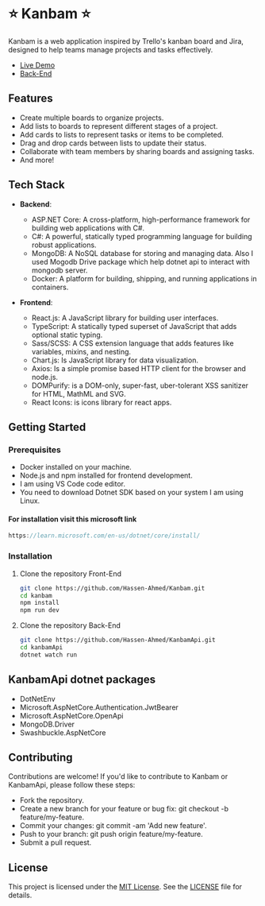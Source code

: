 # ⭐️ Kanbam ⭐️

Kanbam is a web application inspired by Trello's kanban board and Jira, designed to help teams manage projects and tasks effectively.

- [Live Demo](https://kanbam.netlify.app/)
- [ Back-End ](https://github.com/Hassen-Ahmed/KanbamApi)

## Features

- Create multiple boards to organize projects.
- Add lists to boards to represent different stages of a project.
- Add cards to lists to represent tasks or items to be completed.
- Drag and drop cards between lists to update their status.
- Collaborate with team members by sharing boards and assigning tasks.
- And more!

## Tech Stack

- **Backend**:

  - ASP.NET Core: A cross-platform, high-performance framework for building web applications with C#.
  - C#: A powerful, statically typed programming language for building robust applications.
  - MongoDB: A NoSQL database for storing and managing data. Also I used Mogodb Drive package which help dotnet api to interact with mongodb server.
  - Docker: A platform for building, shipping, and running applications in containers.

- **Frontend**:
  - React.js: A JavaScript library for building user interfaces.
  - TypeScript: A statically typed superset of JavaScript that adds optional static typing.
  - Sass/SCSS: A CSS extension language that adds features like variables, mixins, and nesting.
  - Chart.js: Is JavaScript library for data visualization.
  - Axios: Is a simple promise based HTTP client for the browser and node.js.
  - DOMPurify: is a DOM-only, super-fast, uber-tolerant XSS sanitizer for HTML, MathML and SVG.
  - React Icons: is icons library for react apps.

## Getting Started

### Prerequisites

- Docker installed on your machine.
- Node.js and npm installed for frontend development.
- I am using VS Code code editor.
- You need to download Dotnet SDK based on your system I am using Linux.

#### For installation visit this microsoft link

```js
https://learn.microsoft.com/en-us/dotnet/core/install/
```

### Installation

1. Clone the repository Front-End

   ```bash
   git clone https://github.com/Hassen-Ahmed/Kanbam.git
   cd kanbam
   npm install
   npm run dev
   ```

2. Clone the repository Back-End
   ```bash
   git clone https://github.com/Hassen-Ahmed/KanbamApi.git
   cd kanbamApi
   dotnet watch run
   ```

## KanbamApi dotnet packages

- DotNetEnv
- Microsoft.AspNetCore.Authentication.JwtBearer
- Microsoft.AspNetCore.OpenApi
- MongoDB.Driver
- Swashbuckle.AspNetCore

## Contributing

Contributions are welcome! If you'd like to contribute to Kanbam or KanbamApi, please follow these steps:

- Fork the repository.
- Create a new branch for your feature or bug fix: git checkout -b feature/my-feature.
- Commit your changes: git commit -am 'Add new feature'.
- Push to your branch: git push origin feature/my-feature.
- Submit a pull request.

## License

This project is licensed under the [MIT License](LICENSE.txt). See the [LICENSE](LICENSE.txt) file for details.
